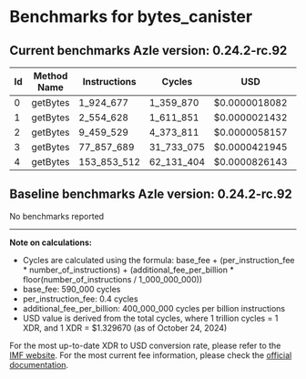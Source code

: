 # Benchmarks for bytes_canister

## Current benchmarks Azle version: 0.24.2-rc.92

| Id  | Method Name | Instructions | Cycles     | USD           | USD/Million Calls |
| --- | ----------- | ------------ | ---------- | ------------- | ----------------- |
| 0   | getBytes    | 1_924_677    | 1_359_870  | $0.0000018082 | $1.80             |
| 1   | getBytes    | 2_554_628    | 1_611_851  | $0.0000021432 | $2.14             |
| 2   | getBytes    | 9_459_529    | 4_373_811  | $0.0000058157 | $5.81             |
| 3   | getBytes    | 77_857_689   | 31_733_075 | $0.0000421945 | $42.19            |
| 4   | getBytes    | 153_853_512  | 62_131_404 | $0.0000826143 | $82.61            |

## Baseline benchmarks Azle version: 0.24.2-rc.92

No benchmarks reported

---

**Note on calculations:**

-   Cycles are calculated using the formula: base_fee + (per_instruction_fee \* number_of_instructions) + (additional_fee_per_billion \* floor(number_of_instructions / 1_000_000_000))
-   base_fee: 590_000 cycles
-   per_instruction_fee: 0.4 cycles
-   additional_fee_per_billion: 400_000_000 cycles per billion instructions
-   USD value is derived from the total cycles, where 1 trillion cycles = 1 XDR, and 1 XDR = $1.329670 (as of October 24, 2024)

For the most up-to-date XDR to USD conversion rate, please refer to the [IMF website](https://www.imf.org/external/np/fin/data/rms_sdrv.aspx).
For the most current fee information, please check the [official documentation](https://internetcomputer.org/docs/current/developer-docs/gas-cost#execution).
